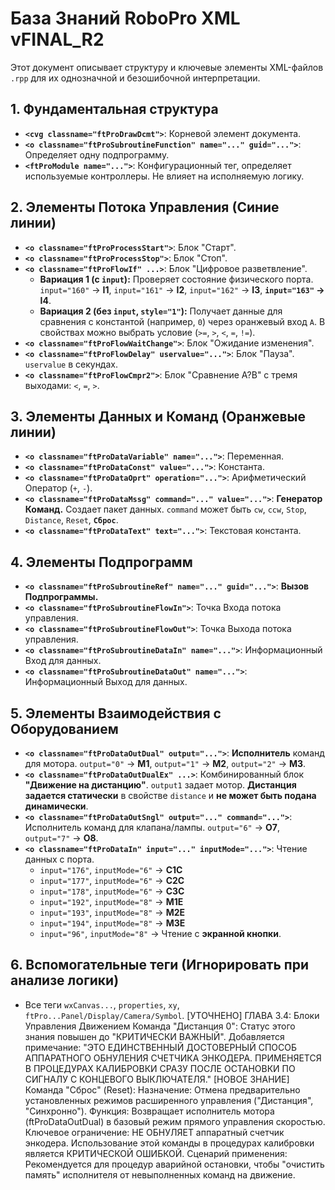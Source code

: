 # База Знаний RoboPro XML vFINAL_R2

Этот документ описывает структуру и ключевые элементы XML-файлов `.rpp` для их однозначной и безошибочной интерпретации.

## 1. Фундаментальная структура
- **`<cvg classname="ftProDrawDcmt">`**: Корневой элемент документа.
- **`<o classname="ftProSubroutineFunction" name="..." guid="...">`**: Определяет одну подпрограмму.
- **`<ftProModule name="...">`**: Конфигурационный тег, определяет используемые контроллеры. Не влияет на исполняемую логику.

## 2. Элементы Потока Управления (Синие линии)
- **`<o classname="ftProProcessStart">`**: Блок "Старт".
- **`<o classname="ftProProcessStop">`**: Блок "Стоп".
- **`<o classname="ftProFlowIf" ...>`**: Блок "Цифровое разветвление".
  - **Вариация 1 (с `input`):** Проверяет состояние физического порта. `input="160"` -> **I1**, `input="161"` -> **I2**, `input="162"` -> **I3**, **`input="163"` -> I4**.
  - **Вариация 2 (без `input`, `style="1"`):** Получает данные для сравнения с константой (например, `0`) через оранжевый вход `A`. В свойствах можно выбрать условие (`>=`, `>`, `<`, `=`, `!=`).
- **`<o classname="ftProFlowWaitChange">`**: Блок "Ожидание изменения".
- **`<o classname="ftProFlowDelay" uservalue="...">`**: Блок "Пауза". `uservalue` в секундах.
- **`<o classname="ftProFlowCmpr2">`**: Блок "Сравнение A?B" с тремя выходами: `<`, `=`, `>`.

## 3. Элементы Данных и Команд (Оранжевые линии)
- **`<o classname="ftProDataVariable" name="...">`**: Переменная.
- **`<o classname="ftProDataConst" value="...">`**: Константа.
- **`<o classname="ftProDataOprt" operation="...">`**: Арифметический Оператор (`+`, `-`).
- **`<o classname="ftProDataMssg" command="..." value="...">`**: **Генератор Команд.** Создает пакет данных. `command` может быть `cw`, `ccw`, `Stop`, `Distance`, `Reset`, **`Сброс`**.
- **`<o classname="ftProDataText" text="...">`**: Текстовая константа.

## 4. Элементы Подпрограмм
- **`<o classname="ftProSubroutineRef" name="..." guid="...">`**: **Вызов Подпрограммы.**
- **`<o classname="ftProSubroutineFlowIn">`**: Точка Входа потока управления.
- **`<o classname="ftProSubroutineFlowOut">`**: Точка Выхода потока управления.
- **`<o classname="ftProSubroutineDataIn" name="...">`**: Информационный Вход для данных.
- **`<o classname="ftProSubroutineDataOut" name="...">`**: Информационный Выход для данных.

## 5. Элементы Взаимодействия с Оборудованием
- **`<o classname="ftProDataOutDual" output="...">`**: **Исполнитель** команд для мотора. `output="0"` -> **M1**, `output="1"` -> **M2**, `output="2"` -> **M3**.
- **`<o classname="ftProDataOutDualEx" ...>`**: Комбинированный блок **"Движение на дистанцию"**. `output1` задает мотор. **Дистанция задается статически** в свойстве `distance` и **не может быть подана динамически**.
- **`<o classname="ftProDataOutSngl" output="..." command="...">`**: Исполнитель команд для клапана/лампы. `output="6"` -> **O7**, `output="7"` -> **O8**.
- **`<o classname="ftProDataIn" input="..." inputMode="...">`**: Чтение данных с порта.
  - `input="176"`, `inputMode="6"` -> **C1C**
  - `input="177"`, `inputMode="6"` -> **C2C**
  - `input="178"`, `inputMode="6"` -> **C3C**
  - `input="192"`, `inputMode="8"` -> **M1E**
  - `input="193"`, `inputMode="8"` -> **M2E**
  - `input="194"`, `inputMode="8"` -> **M3E**
  - `input="96"`, `inputMode="8"` -> Чтение с **экранной кнопки**.

## 6. Вспомогательные теги (Игнорировать при анализе логики)
- Все теги `wxCanvas...`, `properties`, `xy`, `ftPro...Panel/Display/Camera/Symbol`.
[УТОЧНЕНО] ГЛАВА 3.4: Блоки Управления Движением
Команда "Дистанция 0": Статус этого знания повышен до "КРИТИЧЕСКИ ВАЖНЫЙ". Добавляется примечание: "ЭТО ЕДИНСТВЕННЫЙ ДОСТОВЕРНЫЙ СПОСОБ АППАРАТНОГО ОБНУЛЕНИЯ СЧЕТЧИКА ЭНКОДЕРА. ПРИМЕНЯЕТСЯ В ПРОЦЕДУРАХ КАЛИБРОВКИ СРАЗУ ПОСЛЕ ОСТАНОВКИ ПО СИГНАЛУ С КОНЦЕВОГО ВЫКЛЮЧАТЕЛЯ."
[НОВОЕ ЗНАНИЕ] Команда "Сброс" (Reset):
Назначение: Отмена предварительно установленных режимов расширенного управления ("Дистанция", "Синхронно").
Функция: Возвращает исполнитель мотора (ftProDataOutDual) в базовый режим прямого управления скоростью.
Ключевое ограничение: НЕ ОБНУЛЯЕТ аппаратный счетчик энкодера. Использование этой команды в процедурах калибровки является КРИТИЧЕСКОЙ ОШИБКОЙ.
Сценарий применения: Рекомендуется для процедур аварийной остановки, чтобы "очистить память" исполнителя от невыполненных команд на движение.

<!-- [ARK_INTEGRITY_CHECKSUM::sha256:0a7d58e68028e5affee041343ddcea54cf58a1aa64a885e22a33c09d0c7e957d] -->